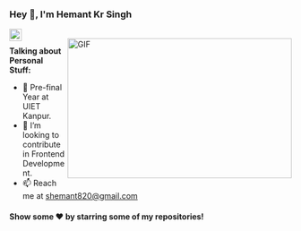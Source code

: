 ### Hey 👋, I'm Hemant Kr Singh


<a href="https://www.linkedin.com/in/hemant2742/">
  <img align="left" alt="Hemant's LinkdeIN" width="22px" src="https://cdn.jsdelivr.net/npm/simple-icons@v3/icons/linkedin.svg" />
</a>

<br/>
<img align="right" height="250" width="400" alt="GIF" src="https://miro.medium.com/max/1360/1*IRGHmiGsa16stedQvIaZfw.gif" />

**Talking about Personal Stuff:**

- 🌱 Pre-final Year at UIET Kanpur.
- 💞️ I’m looking to contribute in Frontend Development.
- 📫 Reach me at shemant820@gmail.com




#### Show some ❤️     by starring some of my repositories!
